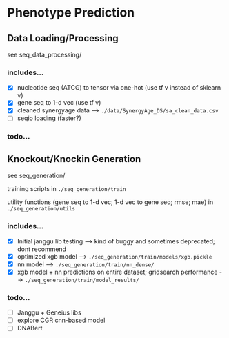 # Phenotype Prediction


## Data Loading/Processing
see seq_data_processing/

### includes...
- [x] nucleotide seq (ATCG) to tensor via one-hot (use tf v instead of sklearn v)
- [x] gene seq to 1-d vec (use tf v)
- [x] cleaned synergyage data --> `./data/SynergyAge_DS/sa_clean_data.csv`
- [ ] seqio loading (faster?)

### todo...

## Knockout/Knockin Generation
see seq_generation/

training scripts in `./seq_generation/train`

utility functions (gene seq to 1-d vec; 1-d vec to gene seq; rmse; mae) in `./seq_generation/utils`
### includes... 
- [x] Initial janggu lib testing --> kind of buggy and sometimes deprecated; dont recommend
- [x] optimized xgb model --> `./seq_generation/train/models/xgb.pickle`
- [x] nn model --> `./seq_generation/train/nn_dense/`
- [x] xgb model + nn predictions on entire dataset; gridsearch performance --> `./seq_generation/train/model_results/`
### todo...
- [ ] Janggu + Geneius libs
- [ ] explore CGR cnn-based model
- [ ] DNABert 